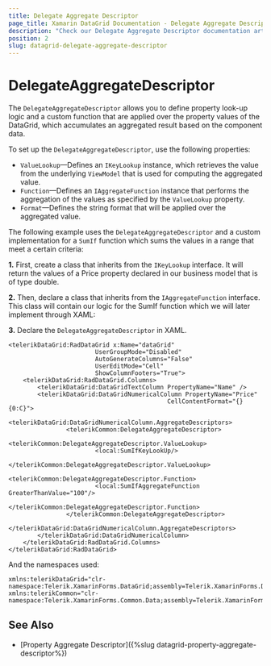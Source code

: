 ```yaml
---
title: Delegate Aggregate Descriptor
page_title: Xamarin DataGrid Documentation - Delegate Aggregate Descriptor
description: "Check our Delegate Aggregate Descriptor documentation article for Telerik DataGrid for Xamarin control."
position: 2
slug: datagrid-delegate-aggregate-descriptor
---
```


# DelegateAggregateDescriptor

The `DelegateAggregateDescriptor` allows you to define property look-up logic and a custom function that are applied over the property values of the DataGrid, which accumulates an aggregated result based on the component data.

To set up the `DelegateAggregateDescriptor`, use the following properties:

* `ValueLookup`&mdash;Defines an `IKeyLookup` instance, which retrieves the value from the underlying `ViewModel` that is used for computing the aggregated value.
* `Function`&mdash;Defines an `IAggregateFunction` instance that performs the aggregation of the values as specified by the `ValueLookup` property.
* `Format`&mdash;Defines the string format that will be applied over the aggregated value.

The following example uses the `DelegateAggregateDescriptor` and a custom implementation for a `SumIf` function which sums the values in a range that meet a certain criteria:

**1.** First, create a class that inherits from the `IKeyLookup` interface. It will return the values of a Price property declared in our business model that is of type double.

<snippet id='datagrid-delegate-aggregate-key'/>

**2.** Then, declare a class that inherits from the `IAggregateFunction` interface. This class will contain our logic for the SumIf function which we will later implement through XAML:

<snippet id='datagrid-delegate-aggregate-function'/>

**3.** Declare the `DelegateAggregateDescriptor` in XAML.

```XAML
<telerikDataGrid:RadDataGrid x:Name="dataGrid"
                        UserGroupMode="Disabled"
                        AutoGenerateColumns="False"
                        UserEditMode="Cell"
                        ShowColumnFooters="True">
    <telerikDataGrid:RadDataGrid.Columns>
        <telerikDataGrid:DataGridTextColumn PropertyName="Name" />
        <telerikDataGrid:DataGridNumericalColumn PropertyName="Price"
                                            CellContentFormat="{}{0:C}">
            <telerikDataGrid:DataGridNumericalColumn.AggregateDescriptors>
                <telerikCommon:DelegateAggregateDescriptor>
                    <telerikCommon:DelegateAggregateDescriptor.ValueLookup>
                        <local:SumIfKeyLookUp/>
                    </telerikCommon:DelegateAggregateDescriptor.ValueLookup>
                    <telerikCommon:DelegateAggregateDescriptor.Function>
                        <local:SumIfAggregateFunction GreaterThanValue="100"/>
                    </telerikCommon:DelegateAggregateDescriptor.Function>
                </telerikCommon:DelegateAggregateDescriptor>
            </telerikDataGrid:DataGridNumericalColumn.AggregateDescriptors>
        </telerikDataGrid:DataGridNumericalColumn>
    </telerikDataGrid:RadDataGrid.Columns>
</telerikDataGrid:RadDataGrid>
```

And the namespaces used:

```XAML
xmlns:telerikDataGrid="clr-namespace:Telerik.XamarinForms.DataGrid;assembly=Telerik.XamarinForms.DataGrid" 
xmlns:telerikCommon="clr-namespace:Telerik.XamarinForms.Common.Data;assembly=Telerik.XamarinForms.Common"
```

## See Also

- [Property Aggregate Descriptor]({%slug datagrid-property-aggregate-descriptor%})